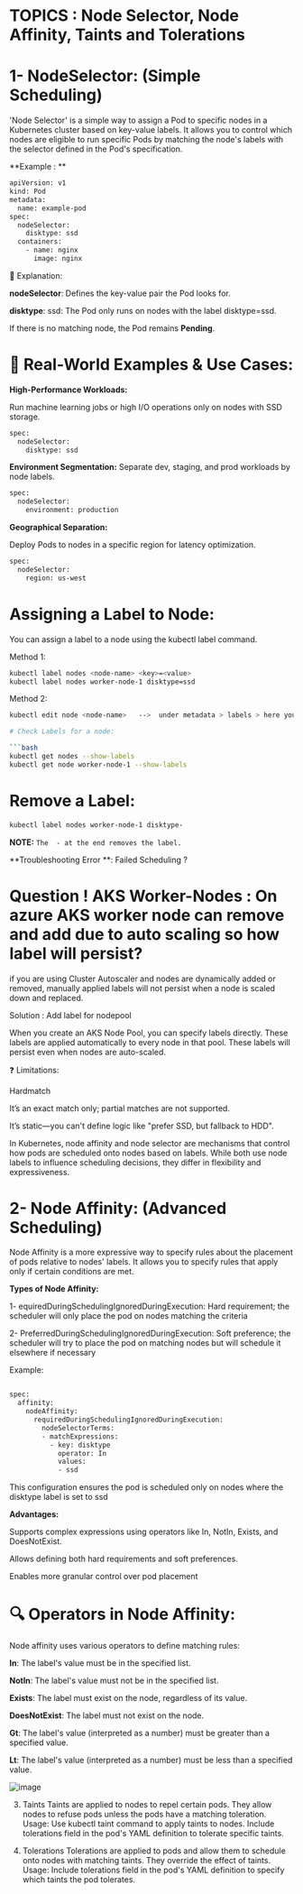 # TOPICS : Node Selector, Node Affinity, Taints and Tolerations



# 1- NodeSelector:  (Simple Scheduling)

'Node Selector' is a simple way to assign a Pod to specific nodes in a Kubernetes cluster based on key-value labels.
It allows you to control which nodes are eligible to run specific Pods by matching the node's labels with the selector defined in the Pod's specification.


**Example : **

```bash
apiVersion: v1
kind: Pod
metadata:
  name: example-pod
spec:
  nodeSelector:
    disktype: ssd
  containers:
    - name: nginx
      image: nginx

```

🔄 Explanation:

**nodeSelector**: Defines the key-value pair the Pod looks for.

**disktype**: ssd: The Pod only runs on nodes with the label disktype=ssd.

If there is no matching node, the Pod remains **Pending**.


# 🚀 Real-World Examples & Use Cases:

**High-Performance Workloads:**

Run machine learning jobs or high I/O operations only on nodes with SSD storage.

```bash
spec:
  nodeSelector:
    disktype: ssd
```

**Environment Segmentation:**
Separate dev, staging, and prod workloads by node labels.

```bash
spec:
  nodeSelector:
    environment: production

```

**Geographical Separation:**

Deploy Pods to nodes in a specific region for latency optimization.

```bash
spec:
  nodeSelector:
    region: us-west

```



# Assigning a Label to Node:
You can assign a label to a node using the kubectl label command.


Method 1: 

```bash
kubectl label nodes <node-name> <key>=<value>
kubectl label nodes worker-node-1 disktype=ssd
```


Method 2:

```bash
kubectl edit node <node-name>   -->  under metadata > labels > here you can add key-value 

# Check Labels for a node:

```bash
kubectl get nodes --show-labels
kubectl get node worker-node-1 --show-labels

```


# Remove a Label:

```bash
kubectl label nodes worker-node-1 disktype-
```
 **NOTE:**    `The  - at the end removes the label.`




**Troubleshooting Error **: Failed Scheduling ?



# Question ! AKS Worker-Nodes :  On azure AKS worker node can remove and add due to auto scaling so how label will persist?

if you are using Cluster Autoscaler and nodes are dynamically added or removed, manually applied labels will not persist when a node is scaled down and replaced.

Solution : Add label for nodepool

When you create an AKS Node Pool, you can specify labels directly. These labels are applied automatically to every node in that pool.
These labels will persist even when nodes are auto-scaled.

❓ Limitations:

Hardmatch

It’s an exact match only; partial matches are not supported.

It’s static—you can't define logic like "prefer SSD, but fallback to HDD".


In Kubernetes, node affinity and node selector are mechanisms that control how pods are scheduled onto nodes based on labels. While both use node labels to influence scheduling decisions, they differ in flexibility and expressiveness.



# 2- Node Affinity: (Advanced Scheduling)


Node Affinity is a more expressive way to specify rules about the placement of pods relative to nodes' labels. It allows you to specify rules that apply only if certain conditions are met.


**Types of Node Affinity:**

1- equiredDuringSchedulingIgnoredDuringExecution: Hard requirement; the scheduler will only place the pod on nodes matching the criteria

2- PreferredDuringSchedulingIgnoredDuringExecution: Soft preference; the scheduler will try to place the pod on matching nodes but will schedule it elsewhere if necessary


Example:

```bash

spec:
  affinity:
    nodeAffinity:
      requiredDuringSchedulingIgnoredDuringExecution:
        nodeSelectorTerms:
        - matchExpressions:
          - key: disktype
            operator: In
            values:
            - ssd

```
This configuration ensures the pod is scheduled only on nodes where the disktype label is set to ssd

**Advantages:**

Supports complex expressions using operators like In, NotIn, Exists, and DoesNotExist.

Allows defining both hard requirements and soft preferences.

Enables more granular control over pod placement


# 🔍 Operators in Node Affinity:

Node affinity uses various operators to define matching rules:


**In**: The label's value must be in the specified list.

**NotIn**: The label's value must not be in the specified list.

**Exists**: The label must exist on the node, regardless of its value.

**DoesNotExist**: The label must not exist on the node.

**Gt**: The label's value (interpreted as a number) must be greater than a specified value.

**Lt**: The label's value (interpreted as a number) must be less than a specified value.


![image](https://github.com/user-attachments/assets/8db82ada-bba1-4646-9913-349af45019ef)







3. Taints
Taints are applied to nodes to repel certain pods. They allow nodes to refuse pods unless the pods have a matching toleration.
Usage: Use kubectl taint command to apply taints to nodes. Include tolerations field in the pod's YAML definition to tolerate specific taints.

4. Tolerations
Tolerations are applied to pods and allow them to schedule onto nodes with matching taints. They override the effect of taints.
Usage: Include tolerations field in the pod's YAML definition to specify which taints the pod tolerates.

